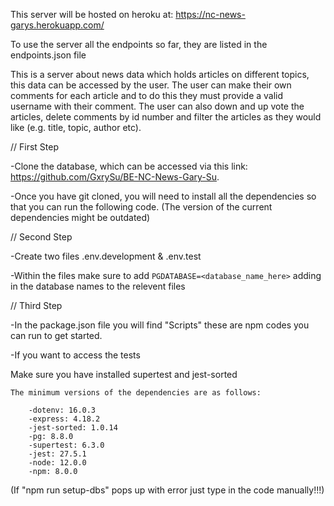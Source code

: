 This server will be hosted on heroku at: https://nc-news-garys.herokuapp.com/

To use the server all the endpoints so far, they are listed in the endpoints.json file

This is a server about news data which holds articles on different topics, this data can be accessed by the user. The user can make their own comments for each article and to do this they must provide a valid username with their comment. The user can also down and up vote the articles, delete comments by id number and filter the articles as they would like (e.g. title, topic, author  etc).

// First Step 

-Clone the database, which can be accessed via this link: https://github.com/GxrySu/BE-NC-News-Gary-Su.

-Once you have git cloned, you will need to install all the dependencies so that you can run the following code. (The version of the current dependencies might be outdated)

// Second Step

-Create two files .env.development & .env.test

-Within the files make sure to add `PGDATABASE=<database_name_here>` adding in the database names to the relevent files

// Third Step

-In the package.json file you will find "Scripts" these are npm codes you can run to get started.

-If you want to access the tests

Make sure you have installed supertest and jest-sorted

    The minimum versions of the dependencies are as follows: 

        -dotenv: 16.0.3
        -express: 4.18.2
        -jest-sorted: 1.0.14
        -pg: 8.8.0
        -supertest: 6.3.0
        -jest: 27.5.1
        -node: 12.0.0
        -npm: 8.0.0

(If "npm run setup-dbs" pops up with error just type in the code manually!!!)